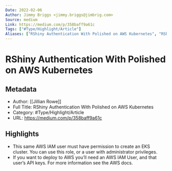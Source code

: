 ```yaml
---
Date: 2022-02-06
Author: Jimmy Briggs <jimmy.briggs@jimbrig.com>
Source: medium
Link: https://medium.com/p/358baff9a61c
Tags: ["#Type/Highlight/Article"]
Aliases: ["RShiny Authentication With Polished on AWS Kubernetes", "RShiny Authentication With Polished on AWS Kubernetes"]
---
```

# RShiny Authentication With Polished on AWS Kubernetes

## Metadata
- Author: [[Jillian Rowe]]
- Full Title: RShiny Authentication With Polished on AWS Kubernetes
- Category: #Type/Highlight/Article
- URL: https://medium.com/p/358baff9a61c

## Highlights
- This same AWS IAM user must have permission to create an EKS cluster. You can use this role, or a user with administrator privileges.
- If you want to deploy to AWS you’ll need an AWS IAM User, and that user’s API keys. For more information see the AWS docs.
